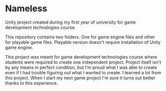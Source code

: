 # Nameless
Unity project created during my first year of university for game development technologies course. 

This repository contains two folders. One for game engine files and other for playable game files.
Playable version doesn't require installation of Unity game engine.

This project was meant for game development technologies course where students were required to 
create one independent project. Project itself isn't by any means in perfect condition, but I'm 
proud what I was able to create even if I had trouble figuring out what I wanted to create.
I learned a lot from this project. When I start my next game project I'm sure it turns out 
better thanks to this experience.
